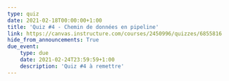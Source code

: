 ```yaml
---
type: quiz
date: 2021-02-18T00:00:00+1:00
title: 'Quiz #4 - Chemin de données en pipeline'
link: https://canvas.instructure.com/courses/2450996/quizzes/6855816
hide_from_announcements: True
due_event:
    type: due
    date: 2021-02-24T23:59:59+1:00
    description: 'Quiz #4 à remettre'
---
```


<!--
<p><span style="color: #ff0000;"><strong>Remarque : Ne cliquez sur "Compl&eacute;ter le questionnaire" que si vous &ecirc;tes pr&ecirc;t &agrave; r&eacute;pondre aux questions. Vous n'aurez pas droit &agrave; une seconde tentative.&nbsp;</strong></span></p>
-->